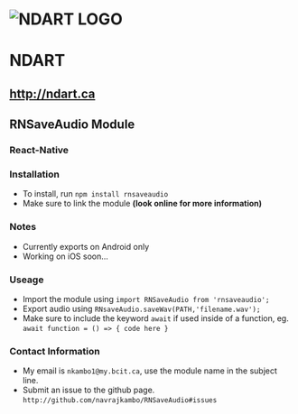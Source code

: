 # ![NDART LOGO](https://raw.githubusercontent.com/speggos/NDART-RN/Navraj-Summer-2018/app/assets/images/icons/android/72x72.png?raw=true)
# NDART
## http://ndart.ca
##
## RNSaveAudio Module
### React-Native
### Installation
- To install, run `npm install rnsaveaudio`
- Make sure to link the module __(look online for more information)__
### Notes
- Currently exports on Android only
- Working on iOS soon...
### Useage
- Import the module using `import RNSaveAudio from 'rnsaveaudio';`
- Export audio using `RNsaveAudio.saveWav(PATH,'filename.wav');`
- Make sure to include the keyword `await` if used inside of a function, eg. `await function = () => { code here }`
### Contact Information
- My email is `nkambo1@my.bcit.ca`, use the module name in the subject line.
- Submit an issue to the github page. `http://github.com/navrajkambo/RNSaveAudio#issues`
